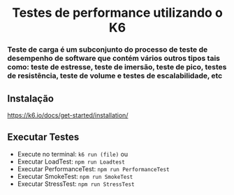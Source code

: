 <h1 align="center">Testes de performance utilizando o K6</h1>

### Teste de carga é um subconjunto do processo de teste de desempenho de software que contém vários outros tipos tais como: teste de estresse, teste de imersão, teste de pico, testes de resistência, teste de volume e testes de escalabilidade, etc

## Instalação 

https://k6.io/docs/get-started/installation/

## Executar Testes

- Execute no terminal: `k6 run (file)` ou
- Executar LoadTest: `npm run Loadtest`
- Executar PerformanceTest: `npm run PerformanceTest`
- Executar SmokeTest: `npm run SmokeTest`
- Executar StressTest: `npm run StressTest`